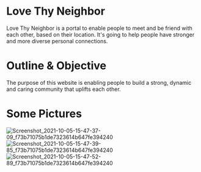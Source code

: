 # Love Thy Neighbor
Love Thy Neighbor is a portal to enable people to meet and be friend with each other, based on their location. It's going to help people have stronger and more diverse personal connections.

# Outline & Objective
The purpose of this website is enabling people to build a strong, dynamic and caring community that uplifts each other.

# Some Pictures
![Screenshot_2021-10-05-15-47-37-09_f73b71075b1de7323614b647fe394240](https://user-images.githubusercontent.com/80679047/137710417-e496ac37-b3f9-422f-8b5b-793b26ea9821.jpg)
![Screenshot_2021-10-05-15-47-39-85_f73b71075b1de7323614b647fe394240](https://user-images.githubusercontent.com/80679047/137710427-5ef4925f-aac5-4fc7-ba17-32f56335fd4a.jpg)
![Screenshot_2021-10-05-15-47-52-89_f73b71075b1de7323614b647fe394240](https://user-images.githubusercontent.com/80679047/137710432-a057662a-7c3b-45ec-966a-0a81d301a556.jpg)



